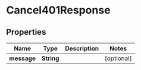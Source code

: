 

# Cancel401Response

## Properties

Name | Type | Description | Notes
------------ | ------------- | ------------- | -------------
**message** | **String** |  |  [optional]




